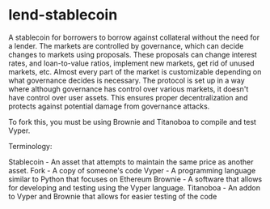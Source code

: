 # lend-stablecoin
A stablecoin for borrowers to borrow against collateral without the need for a lender. The markets are controlled by governance, which can decide changes to markets using proposals. These proposals can change interest rates, and loan-to-value ratios, implement new markets, get rid of unused markets, etc. Almost every part of the market is customizable depending on what governance decides is necessary. The protocol is set up in a way where although governance has control over various markets, it doesn't have control over user assets. This ensures proper decentralization and protects against potential damage from governance attacks.

To fork this, you must be using Brownie and Titanoboa to compile and test Vyper.

Terminology:

Stablecoin - An asset that attempts to maintain the same price as another asset.
Fork - A copy of someone's code
Vyper - A programming language similar to Python that focuses on Ethereum
Brownie - A software that allows for developing and testing using the Vyper language.
Titanoboa - An addon to Vyper and Brownie that allows for easier testing of the code
